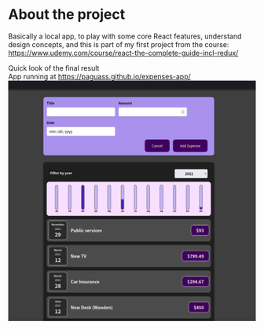# About the project
Basically a local app, to play with some core React features, understand design concepts, and this is part of my first project from the course: https://www.udemy.com/course/react-the-complete-guide-incl-redux/

Quick look of the final result <br>
App running at https://paguass.github.io/expenses-app/
![alt text](https://github.com/PaguaSS/expenses-app/blob/main/extra/ExpensesApp-Screenshot.jpg?raw=true)
